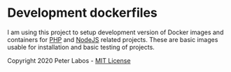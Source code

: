 # Development dockerfiles

I am using this project to setup development version of Docker images and containers for [PHP][php] and [NodeJS][nodejs] related projects.
These are basic images usable for installation and basic testing of projects.

Copyright 2020 Peter Labos - [MIT License][license]

[license]: ./LICENSE.md
[php]: php/README.md
[nodejs]: nodejs/README.md
